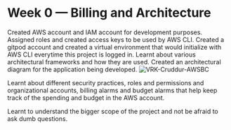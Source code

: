 # Week 0 — Billing and Architecture
Created AWS account and IAM account for development purposes.
Assigned roles and created access keys to be used by AWS CLI.
Created a gitpod account and created a virtual environment that would initialize with AWS CLI everytime this project is logged in.
Learnt about various architectural frameworks and how they are used. Created an architectural diagram for the application being developed.
![VRK-Cruddur-AWSBC](https://user-images.githubusercontent.com/49684885/221285372-c27d00f7-f6b1-4a22-babf-2885229abc5b.jpeg)

Learnt about different security practices, roles and permissions and organizational accounts, billing alarms and budget alarms that help keep track of the spending and budget in the AWS account.

Learnt to understand the bigger scope of the project and not be afraid to ask dumb questions. 

